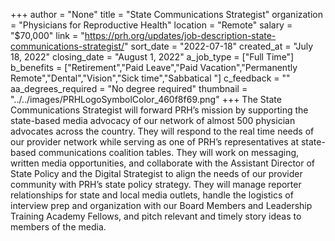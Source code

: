 +++
author = "None"
title = "State Communications Strategist"
organization = "Physicians for Reproductive Health"
location = "Remote"
salary = "$70,000"
link = "https://prh.org/updates/job-description-state-communications-strategist/"
sort_date = "2022-07-18"
created_at = "July 18, 2022"
closing_date = "August 1, 2022"
a_job_type = ["Full Time"]
b_benefits = ["Retirement","Paid Leave","Paid Vacation","Permanently Remote","Dental","Vision","Sick time","Sabbatical "]
c_feedback = ""
aa_degrees_required = "No degree required"
thumbnail = "../../images/PRHLogoSymbolColor_460f8f69.png"
+++
The State Communications Strategist will forward PRH’s mission by supporting the state-based media advocacy of our network of almost 500 physician advocates across the country. They will respond to the real time needs of our provider network while serving as one of PRH’s representatives at state-based communications coalition tables. They will work on messaging, written media opportunities, and collaborate with the Assistant Director of State Policy and the Digital Strategist to align the needs of our provider community with PRH’s state policy strategy. They will manage reporter relationships for state and local media outlets, handle the logistics of interview prep and organization with our Board Members and Leadership Training Academy Fellows, and pitch relevant and timely story ideas to members of the media.